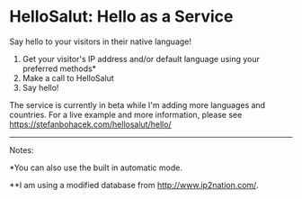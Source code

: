 HelloSalut: Hello as a Service
==============================

Say hello to your visitors in their native language!

1. Get your visitor's IP address and/or default language using your preferred methods*
2. Make a call to HelloSalut
3. Say hello!

The service is currently in beta while I'm adding more languages and countries. For a live example and more information, please see https://stefanbohacek.com/hellosalut/hello/

***

Notes:

*You can also use the built in automatic mode.

**I am using a modified database from http://www.ip2nation.com/.